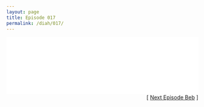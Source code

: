 ```yaml
---
layout: page
title: Episode 017
permalink: /diah/017/
---
```


<iframe allowfullscreen="true" frameborder="0" style="width:100%;" marginheight="0" marginwidth="0" mozallowfullscreen="true" scrolling="NO" src="//gdriveplayer.us/embed2.php?link=uS54N5zDQ4bLUObqcwmLoQjEgFoILFPdJoytL%252FLZFqUvUUqsu082xy248Cnri72V9oF4j7yXTZUCRQBJQMbIjV0l3x%252F102mONNBi5qKDQVKRAuiWZh27ODPhZE%252BlJWzZq9xgaopMF0gcpAMjVx7wo8Anax5z8o5y4nIkwe30B1g5hiNMfmu3v21Bpni5AZfoSyXwWlov%252BVzVSr3W9S9tX1&amp;no_adult=yes" webkitallowfullscreen="true"></iframe>

<div align="right">[ <a href="/diah/018/">Next Episode Beb</a> ]</div>

